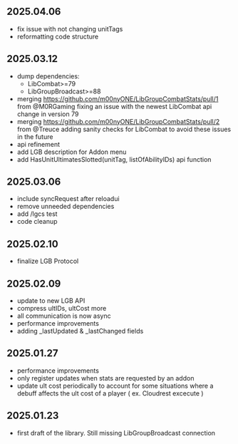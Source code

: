 ## 2025.04.06
- fix issue with not changing unitTags
- reformatting code structure

## 2025.03.12
- dump dependencies:
  - LibCombat>=79
  - LibGroupBroadcast>=88
- merging https://github.com/m00nyONE/LibGroupCombatStats/pull/1 from @M0RGaming fixing an issue with the newest LibCombat api change in version 79
- merging https://github.com/m00nyONE/LibGroupCombatStats/pull/2 from @Treuce adding sanity checks for LibCombat to avoid these issues in the future
- api refinement
- add LGB description for Addon menu
- add HasUnitUltimatesSlotted(unitTag, listOfAbilityIDs) api function

## 2025.03.06
- include syncRequest after reloadui
- remove unneeded dependencies
- add /lgcs test
- code cleanup

## 2025.02.10
- finalize LGB Protocol

## 2025.02.09
- update to new LGB API
- compress ultIDs, ultCost more
- all communication is now async
- performance improvements
- adding _lastUpdated & _lastChanged fields

## 2025.01.27
- performance improvements
- only register updates when stats are requested by an addon
- update ult cost periodically to account for some situations where a debuff affects the ult cost of a player ( ex. Cloudrest excecute )

## 2025.01.23
- first draft of the library. Still missing LibGroupBroadcast connection